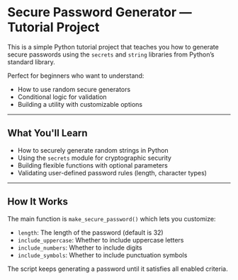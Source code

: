 # Secure Password Generator — Tutorial Project

This is a simple Python tutorial project that teaches you how to generate secure passwords using the `secrets` and `string` libraries from Python’s standard library.

Perfect for beginners who want to understand:

- How to use random secure generators
- Conditional logic for validation
- Building a utility with customizable options

---

## What You'll Learn

- How to securely generate random strings in Python
- Using the `secrets` module for cryptographic security
- Building flexible functions with optional parameters
- Validating user-defined password rules (length, character types)

---

## How It Works

The main function is `make_secure_password()` which lets you customize:

- `length`: The length of the password (default is 32)
- `include_uppercase`: Whether to include uppercase letters
- `include_numbers`: Whether to include digits
- `include_symbols`: Whether to include punctuation symbols

The script keeps generating a password until it satisfies all enabled criteria.


